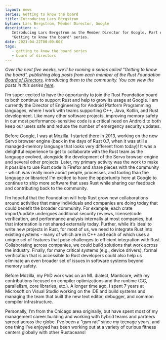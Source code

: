 ```yaml
---
layout: news
series: Getting to know the board
title: Introducing Lars Bergstrom
byline: Lars Bergstrom, Member Director, Google
description: >-
   Introducing Lars Bergstrom as the Member Director for Google. Part of the
   "Getting to know the board" series.
date: 2021-04-22T00:00:00Z
tags:
   - getting to know the board series
   - board of directors
---
```

*Over the next five weeks, we'll be running a series called "Getting to know the board", publishing blog posts from each member of the Rust Foundation [Board of Directors](/board), introducing them to the community. You can view the posts in this series [here](/tags/getting%20to%20know%20the%20board%20series/).*

I’m super excited to have the opportunity to join the Rust Foundation board to both continue to support Rust and help to grow its usage at Google. I am currently the Director of Engineering for Android Platform Programming languages, where I work with teams supporting C++, Java, Kotlin, and Rust development. Like many other software projects, improving memory safety in our most performance-sensitive code is a critical need on Android to both keep our users safe and reduce the number of emergency security updates.

Before Google, I was at Mozilla. I started there in 2013, working on the new Servo browser engine (back in the days of Rust 0.7, when it was still a managed-memory language that looks very different from today)\! It was a delightful experience to get to collaborate with the Rust team as the language evolved, alongside the development of the Servo browser engine and several other projects. Later, my primary activity was the work to make it possible to use Rust code in Firefox and share pieces with the community - which was really more about people, processes, and tooling than the language or libraries\! I’m excited to have the opportunity here at Google to continue to ship more software that uses Rust while sharing our feedback and contributing back to the community.

I’m hopeful that the Foundation will help Rust grow new collaborations around activities that many individuals and companies are doing today that could benefit the broader community. For example, each crate import/update undergoes additional security reviews, license/code verification, and performance analysis internally at most companies, but that information is not shared externally today. Further, while it’s ideal to write new projects in Rust, for most of us, we need to integrate Rust into existing systems - many of which are in C++ and each of which uses a unique set of features that pose challenges to efficient integration with Rust. Collaborating across companies, we could build solutions that work across the industry. Finally, for many critical systems (e.g., device drivers), formal verification that is accessible to Rust developers could also help us eliminate an even broader set of issues in software systems beyond memory safety.

Before Mozilla, my PhD work was on an ML dialect, Manticore, with my contributions focused on compiler optimizations and the runtime (GC, parallelism, core libraries, etc.). A longer time ago, I spent 7 years at Microsoft on Visual Studio working on the IDE and build systems and managing the team that built the new text editor, debugger, and common compiler infrastructure.

Personally, I’m from the Chicago area originally, but have spent most of my management career building and working with hybrid teams and partners spread across the globe. I’ve been a “gym rat” since my teenage years, and one thing I’ve enjoyed has been working out at a variety of curious fitness centers globally with other Rustaceans\!